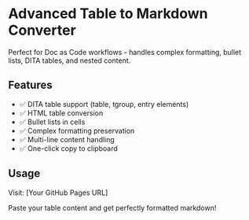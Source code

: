 # Advanced Table to Markdown Converter

Perfect for Doc as Code workflows - handles complex formatting, bullet lists, DITA tables, and nested content.

## Features
- ✅ DITA table support (table, tgroup, entry elements)
- ✅ HTML table conversion
- ✅ Bullet lists in cells
- ✅ Complex formatting preservation
- ✅ Multi-line content handling
- ✅ One-click copy to clipboard

## Usage
Visit: [Your GitHub Pages URL]

Paste your table content and get perfectly formatted markdown!

